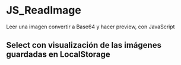 # JS_ReadImage
Leer una imagen convertir a Base64 y hacer preview, con JavaScript

## Select con visualización de las imágenes guardadas en LocalStorage
